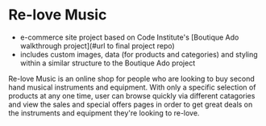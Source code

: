 # Re-love Music 

* e-commerce site project based on Code Institute's [Boutique Ado walkthrough project](#url to final project repo)
* includes custom images, data (for products and categories) and styling within a similar structure to the Boutique Ado project

Re-love Music is an online shop for people who are looking to buy second hand musical instruments and equipment.
With only a specific selection of products at any one time, user can browse quickly via different catagories and view the sales and special offers pages in order to get great deals on the instruments and equipment they're looking to re-love.